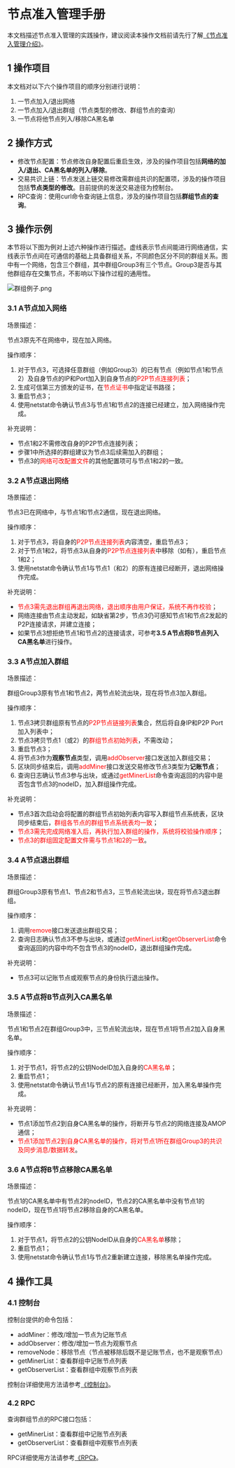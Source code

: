 # 节点准入管理手册

本文档描述节点准入管理的实践操作，建议阅读本操作文档前请先行了解[《节点准入管理介绍》](../design/security_control/node_access_management.md)。

## 1 操作项目

本文档对以下六个操作项目的顺序分别进行说明：

1. 一节点加入/退出网络
2. 一节点加入/退出群组（节点类型的修改、群组节点的查询）
3. 一节点将他节点列入/移除CA黑名单

## 2 操作方式

- 修改节点配置：节点修改自身配置后重启生效，涉及的操作项目包括**网络的加入/退出、CA黑名单的列入/移除**。
- 交易共识上链：节点发送上链交易修改需群组共识的配置项，涉及的操作项目包括**节点类型的修改**。目前提供的发送交易途径为控制台。
- RPC查询：使用curl命令查询链上信息，涉及的操作项目包括**群组节点的查询**。

## 3 操作示例

本节将以下图为例对上述六种操作进行描述。虚线表示节点间能进行网络通信，实线表示节点间在可通信的基础上具备群组关系，不同颜色区分不同的群组关系。图中有一个网络，包含三个群组，其中群组Group3有三个节点。Group3是否与其他群组存在交集节点，不影响以下操作过程的通用性。

![群组例子.png](../../images/node_access_management/multi_ledger_example.png)

### 3.1 A节点加入网络

场景描述：

节点3原先不在网络中，现在加入网络。

操作顺序：

1. 对于节点3，可选择任意群组（例如Group3）的已有节点（例如节点1和节点2）及自身节点的IP和Port加入到自身节点的<font color=#FF0000>P2P节点连接列表</font>；
2. 生成可信第三方颁发的证书，在<font color=#FF0000>节点证书</font>中指定证书路径；
3. 重启节点3；
4. 使用netstat命令确认节点3与节点1和节点2的连接已经建立，加入网络操作完成。

补充说明：

- 节点1和2不需修改自身的P2P节点连接列表；
- 步骤1中所选择的群组建议为节点3后续需加入的群组；
- 节点3的<font color=#FF0000>网络可改配置文件</font>的其他配置项可与节点1和2的一致。

### 3.2 A节点退出网络

场景描述：

节点3已在网络中，与节点1和节点2通信，现在退出网络。

操作顺序：

1. 对于节点3，将自身的<font color=#FF0000>P2P节点连接列表</font>内容清空，重启节点3；
2. 对于节点1和2，将节点3从自身的<font color=#FF0000>P2P节点连接列表</font>中移除（如有），重启节点1和2；
3. 使用netstat命令确认节点1与节点1（和2）的原有连接已经断开，退出网络操作完成。

补充说明：

- <font color=#FF0000>节点3需先退出群组再退出网络，退出顺序由用户保证，系统不再作校验</font>；
- 网络连接由节点主动发起，如缺省第2步，节点3仍可感知节点1和节点2发起的P2P连接请求，并建立连接；
- 如果节点3想拒绝节点1和节点2的连接请求，可参考**3.5 A节点将B节点列入CA黑名单**进行操作。

### 3.3 A节点加入群组

场景描述：

群组Group3原有节点1和节点2，两节点轮流出块，现在将节点3加入群组。

操作顺序：

1. 节点3拷贝群组原有节点的<font color=#FF0000>P2P节点链接列表</font>集合，然后将自身IP和P2P Port加入列表中；
2. 节点3拷贝节点1（或2）的<font color=#FF0000>群组节点初始列表</font>，不需改动；
3. 重启节点3；
4. 将节点3作为**观察节点**类型，调用<font color=#FF0000>addObserver</font>接口发送加入群组交易；
5. 区块同步结束后，调用<font color=#FF0000>addMiner</font>接口发送交易修改节点3类型为**记账节点**；
6. 查询日志确认节点3参与出块，或通过<font color=#FF0000>getMinerList</font>命令查询返回的内容中是否包含节点3的nodeID，加入群组操作完成。

补充说明：

- 节点3首次启动会将配置的群组节点初始列表内容写入群组节点系统表，区块同步结束后，<font color=#FF0000>群组各节点的群组节点系统表均一致</font>；
- <font color=#FF0000>节点3需先完成网络准入后，再执行加入群组的操作，系统将校验操作顺序</font>；
- <font color=#FF0000>节点3的群组固定配置文件需与节点1和2的一致</font>。

### 3.4 A节点退出群组

场景描述：

群组Group3原有节点1、节点2和节点3，三节点轮流出块，现在将节点3退出群组。

操作顺序：

1. 调用<font color=#FF0000>remove</font>接口发送退出群组交易；
2. 查询日志确认节点3不参与出块，或通过<font color=#FF0000>getMinerList</font>和<font color=#FF0000>getObserverList</font>命令查询返回的内容中均不包含节点3的nodeID，退出群组操作完成。

补充说明：

- 节点3可以记账节点或观察节点的身份执行退出操作。

### 3.5 A节点将B节点列入CA黑名单

场景描述：

节点1和节点2在群组Group3中，三节点轮流出块，现在节点1将节点2加入自身黑名单。

操作顺序：

1. 对于节点1，将节点2的公钥NodeID加入自身的<font color=#FF0000>CA黑名单</font>；
2. 重启节点1；
3. 使用netstat命令确认节点1与节点2的原有连接已经断开，加入黑名单操作完成。

补充说明：

- 节点1添加节点2到自身CA黑名单的操作，将断开与节点2的网络连接及AMOP通信；
- <font color=#FF0000>节点1添加节点2到自身CA黑名单的操作，将对节点1所在群组Group3的共识及同步消息/数据转发</font>。

### 3.6 A节点将B节点移除CA黑名单

场景描述：

节点1的CA黑名单中有节点2的nodeID，节点2的CA黑名单中没有节点1的nodeID，现在节点1将节点2移除自身的CA黑名单。

操作顺序：

1. 对于节点1，将节点2的公钥NodeID从自身的<font color=#FF0000>CA黑名单</font>移除；
2. 重启节点1；
3. 使用netstat命令确认节点1与节点2重新建立连接，移除黑名单操作完成。

## 4 操作工具

### 4.1 控制台

控制台提供的命令包括：

- addMiner：修改/增加一节点为记账节点
- addObserver：修改/增加一节点为观察节点
- removeNode：移除节点（节点被移除后既不是记账节点，也不是观察节点）
- getMinerList：查看群组中记账节点列表
- getObserverList：查看群组中观察节点列表

控制台详细使用方法请参考[《控制台》](../manual/console.md)。

### 4.2 RPC

查询群组节点的RPC接口包括：

- getMinerList：查看群组中记账节点列表
- getObserverList：查看群组中观察节点列表

RPC详细使用方法请参考[《RPC》](../api.md)。
